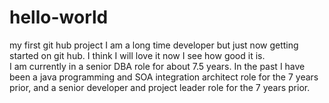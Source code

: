 # hello-world
my first git hub project
I am a long time developer but just now getting started on git hub. I think I will love it now I see how good it is.  
I am currently in a senior DBA role for about 7.5 years.  In the past I have been a java programming and SOA integration architect role for the 7 years prior, and a senior developer and project leader role for the 7 years prior.  
